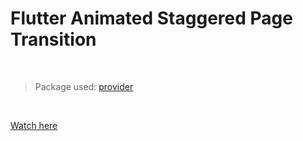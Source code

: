 # Flutter Animated Staggered Page Transition

</br>

> Package used: [provider](https://pub.dev/packages/provider)

</br>

[Watch here](https://pub.dev/packages/provider)
